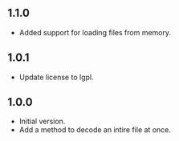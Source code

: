 ## 1.1.0

- Added support for loading files from memory.

## 1.0.1

- Update license to lgpl.

## 1.0.0

- Initial version.
- Add a method to decode an intire file at once.
